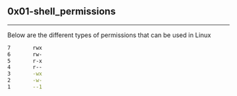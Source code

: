 ## 0x01-shell_permissions
___
Below are the different types of permissions that can be used in Linux
```bash
7       rwx
6       rw-
5       r-x
4       r--
3       -wx
2       -w-
1       --1
```


